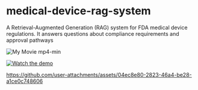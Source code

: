 # medical-device-rag-system
A Retrieval-Augmented Generation (RAG) system for FDA medical device regulations. It answers questions about compliance requirements and approval pathways

![My Movie mp4-min](https://github.com/user-attachments/assets/e2d16139-35e4-4d8d-b601-ec8def0aa1f9)


[![Watch the demo](thumbnail.png)]([https://drive.google.com/file/d/FILE_ID/view](https://drive.google.com/file/d/1Pd9-vBOOOu-_J7_AqaO-8v_bwPhCf7yI/view?usp=sharing))





https://github.com/user-attachments/assets/04ec8e80-2823-46a4-be28-a1ce0c748606

